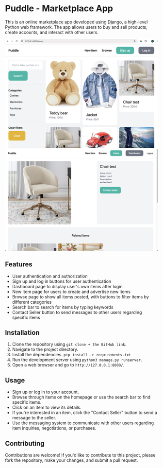 # Puddle - Marketplace App

This is an online marketplace app developed using Django, a high-level Python web framework. The app allows users to buy and sell products, create accounts, and interact with other users.

![Marketplace App Screenshot1](/media/item_images/github%20image%201.png)
![Marketplace App Screenshot2](/media/item_images/github%20image%202.png)


## Features

- User authentication and authorization
- Sign up and log in buttons for user authentication
- Dashboard page to display user's own items after login
- New item page for users to create and advertise new items
- Browse page to show all items posted, with buttons to filter items by different categories
- Search bar to search for items by typing keywords
- Contact Seller button to send messages to other users regarding specific items

## Installation

1. Clone the repository using `git clone + the GitHub link`.
2. Navigate to the project directory.
3. Install the dependencies. `pip install -r requirements.txt`
4. Run the development server using `python3 manage.py runserver`.
5. Open a web browser and go to `http://127.0.0.1:8000/`.

## Usage

- Sign up or log in to your account.
- Browse through items on the homepage or use the search bar to find specific items.
- Click on an item to view its details.
- If you're interested in an item, click the "Contact Seller" button to send a message to the seller.
- Use the messaging system to communicate with other users regarding item inquiries, negotiations, or purchases.

## Contributing

Contributions are welcome! If you'd like to contribute to this project, please fork the repository, make your changes, and submit a pull request.

